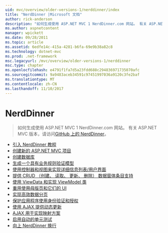 ```yaml
---
uid: mvc/overview/older-versions-1/nerddinner/index
title: "NerdDinner |Microsoft 文档"
author: rick-anderson
description: "如何生成使用 ASP.NET MVC 1 NerdDinner.com 网站。 有关 ASP.NET MVC 3 版本中，访问 GitHub 上 nerddinner。"
ms.author: aspnetcontent
manager: wpickett
ms.date: 09/28/2011
ms.topic: article
ms.assetid: 6edfe14c-415a-4281-b6fa-69e9b38a82c8
ms.technology: dotnet-mvc
ms.prod: .net-framework
msc.legacyurl: /mvc/overview/older-versions-1/nerddinner
msc.type: chapter
ms.openlocfilehash: e4791f1fa7d5a23fdd688c294836971735070afc
ms.sourcegitcommit: 9a9483aceb34591c97451997036a9120c3fe2baf
ms.translationtype: MT
ms.contentlocale: zh-CN
ms.lasthandoff: 11/10/2017
---
```

<a name="nerddinner"></a>NerdDinner
====================
> 如何生成使用 ASP.NET MVC 1 NerdDinner.com 网站。 有关 ASP.NET MVC 版本，请访问[GitHub 上的 NerdDinner](https://github.com/AspNetMVPSamples/NerdDinner)。


- [引入 NerdDinner 教程](introducing-the-nerddinner-tutorial.md)
- [创建新的 ASP.NET MVC 项目](create-a-new-aspnet-mvc-project.md)
- [创建数据库](create-a-database.md)
- [生成一个具有业务规则验证模型](build-a-model-with-business-rule-validations.md)
- [使用控制器和视图来实现详细信息列表/用户界面](use-controllers-and-views-to-implement-a-listingdetails-ui.md)
- [提供 CRUD （创建、 读取、 更新、 删除） 数据窗体条目支持](provide-crud-create-read-update-delete-data-form-entry-support.md)
- [使用 ViewData 和实现 ViewModel 类](use-viewdata-and-implement-viewmodel-classes.md)
- [重用使用母版页和它们的 UI](re-use-ui-using-master-pages-and-partials.md)
- [实现高效数据分页](implement-efficient-data-paging.md)
- [保护应用程序使用身份验证和授权](secure-applications-using-authentication-and-authorization.md)
- [使用 AJAX 提供动态更新](use-ajax-to-deliver-dynamic-updates.md)
- [AJAX 用于实现映射方案](use-ajax-to-implement-mapping-scenarios.md)
- [启用自动的单元测试](enable-automated-unit-testing.md)
- [向上 NerdDinner 换行](nerddinner-wrap-up.md)
